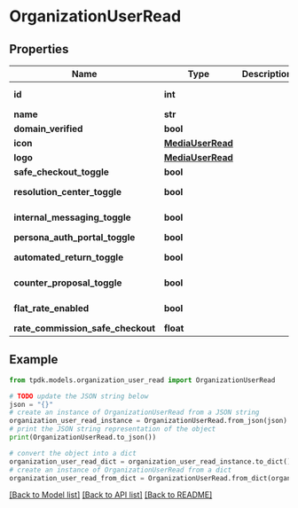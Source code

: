 # OrganizationUserRead



## Properties

Name | Type | Description | Notes
------------ | ------------- | ------------- | -------------
**id** | **int** |  | [optional] [readonly] 
**name** | **str** |  | [optional] 
**domain_verified** | **bool** |  | 
**icon** | [**MediaUserRead**](MediaUserRead.md) |  | [optional] 
**logo** | [**MediaUserRead**](MediaUserRead.md) |  | [optional] 
**safe_checkout_toggle** | **bool** |  | 
**resolution_center_toggle** | **bool** |  | [default to True]
**internal_messaging_toggle** | **bool** |  | [default to True]
**persona_auth_portal_toggle** | **bool** |  | 
**automated_return_toggle** | **bool** |  | [default to True]
**counter_proposal_toggle** | **bool** |  | [default to True]
**flat_rate_enabled** | **bool** |  | [optional] [readonly] 
**rate_commission_safe_checkout** | **float** |  | 

## Example

```python
from tpdk.models.organization_user_read import OrganizationUserRead

# TODO update the JSON string below
json = "{}"
# create an instance of OrganizationUserRead from a JSON string
organization_user_read_instance = OrganizationUserRead.from_json(json)
# print the JSON string representation of the object
print(OrganizationUserRead.to_json())

# convert the object into a dict
organization_user_read_dict = organization_user_read_instance.to_dict()
# create an instance of OrganizationUserRead from a dict
organization_user_read_from_dict = OrganizationUserRead.from_dict(organization_user_read_dict)
```
[[Back to Model list]](../README.md#documentation-for-models) [[Back to API list]](../README.md#documentation-for-api-endpoints) [[Back to README]](../README.md)


